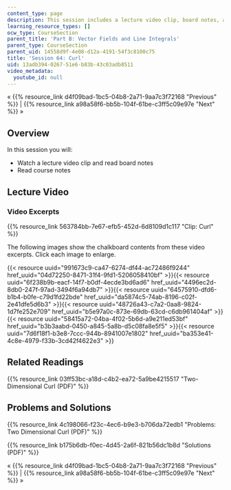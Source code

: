 ```yaml
---
content_type: page
description: This session includes a lecture video clip, board notes, and course notes.
learning_resource_types: []
ocw_type: CourseSection
parent_title: 'Part B: Vector Fields and Line Integrals'
parent_type: CourseSection
parent_uid: 14558d9f-4e08-d12a-4191-54f3c8100c75
title: 'Session 64: Curl'
uid: 13adb394-0267-51e6-b83b-43c03adb8511
video_metadata:
  youtube_id: null
---
```


« {{% resource_link d4f09bad-1bc5-04b8-2a71-9aa7c3f72168 "Previous" %}} | {{% resource_link a98a58f6-bb5b-104f-61be-c3ff5c09e97e "Next" %}} »

Overview
--------

In this session you will:

*   Watch a lecture video clip and read board notes
*   Read course notes

Lecture Video
-------------

### Video Excerpts

{{% resource_link 563784bb-7e67-efb5-452d-6d8109d1c117 "Clip: Curl" %}}

The following images show the chalkboard contents from these video excerpts. Click each image to enlarge.

{{< resource uuid="991673c9-ca47-6274-df44-ac72486f9244" href_uuid="04d72250-8471-31f4-9fd1-5206058410bf" >}}{{< resource uuid="6f238b9b-eacf-14f7-b0df-4ecde3bd6ad6" href_uuid="4496ec2d-8db0-247f-97ad-3494f6a94db7" >}}{{< resource uuid="64575910-dfd6-b1b4-b0fe-c79d1fd22bde" href_uuid="da5874c5-74ab-8196-c02f-2e41dfe5d6b3" >}}{{< resource uuid="48726a43-c7a2-0aa8-9824-1d7fe252e709" href_uuid="b5e97a0c-873e-69db-63cd-c6db961404af" >}}  
{{< resource uuid="58415a72-04ba-4f02-5b6d-a9e211ed53bf" href_uuid="b3b3aabd-0450-a845-5a8b-d5c08fa8e5f5" >}}{{< resource uuid="7d6f18f1-b3e8-7ccc-944b-8941007e1802" href_uuid="ba353e41-4c8e-4979-f33b-3cd42f4622e3" >}}

Related Readings
----------------

{{% resource_link 03ff53bc-a18d-c4b2-ea72-5a9be4215517 "Two-Dimensional Curl (PDF)" %}}

Problems and Solutions
----------------------

{{% resource_link 4c198066-f23c-4ec6-b9e3-b706da72edb1 "Problems: Two Dimensional Curl (PDF)" %}}

{{% resource_link b175b6db-f0ec-4d45-2a6f-821b56dc1b8d "Solutions (PDF)" %}}

« {{% resource_link d4f09bad-1bc5-04b8-2a71-9aa7c3f72168 "Previous" %}} | {{% resource_link a98a58f6-bb5b-104f-61be-c3ff5c09e97e "Next" %}} »